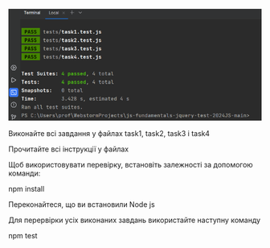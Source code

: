 ![alt text](https://github.com/2024JS/js-fundamentals-jquery-test-2024JS-main/blob/main/JQuery_tests.png)

Виконайте всі завдання у файлах task1, task2, task3 і task4

Прочитайте всі інструкції у файлах

Щоб використовувати перевірку, встановіть залежності за допомогою команди:

npm install

Переконайтеся, що ви встановили Node js

Для перервірки усіх виконаних завдань використайте наступну команду

npm test

